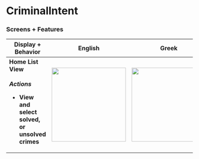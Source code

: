# CriminalIntent

### Screens + Features

<table>
  <thead>
    <tr>
      <th>Display + Behavior</th>
      <th>English</th>
      <th>Greek</th>
      <th>Spanish</th>
    </tr>
  </thead>
  <tbody>
    <tr>
      <td>
        <strong>Home List View <br><br>
        <em>Actions</em>
        <ul>
          <li> View and select solved, or unsolved crimes </li>
        </ul>
      </td>
      <td><img src="https://github.com/nfragiskatos/CriminalIntent/assets/38383279/8190eee0-ac2c-4938-ae8c-06827ee26246.png" width="200px" height="auto"></td>
      <td><img src="https://github.com/nfragiskatos/CriminalIntent/assets/38383279/454b6f99-243e-4b8a-9d3a-bbcbbd72a9ac.png" width="200px" height="auto"></td>
      <td><img src="https://github.com/nfragiskatos/CriminalIntent/assets/38383279/50c21b21-edf5-4f5c-98c4-3038958f035a.png" width="200px" height="auto"></td>
    </tr>
  </tbody>
</table>
